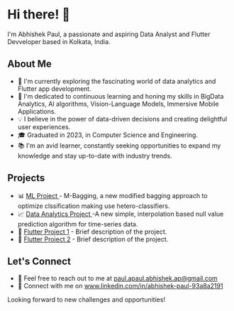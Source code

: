 # Hi there! 👋

I'm Abhishek Paul, a passionate and aspiring Data Analyst and Flutter Devveloper based in Kolkata, India.

## About Me

- 🔭 I'm currently exploring the fascinating world of data analytics and Flutter app development.
- 🌱 I'm dedicated to continuous learning and honing my skills in BigData Analytics, AI algorithms, Vision-Language Models, Immersive Mobile Applications.
- 💡 I believe in the power of data-driven decisions and creating delightful user experiences.
- 🎓 Graduated in 2023, in Computer Science and Engineering.
- 📚 I'm an avid learner, constantly seeking opportunities to expand my knowledge and stay up-to-date with industry trends.

## Projects

- 📊 [ML Project ](https://github.com/abhip2565/M-Bagging) - M-Bagging, a new modified bagging approach to optimize clssification making use hetero-classifiers.
- 📈 [Data Analytics Project ](https://github.com/abhip2565/MVT-Impute) -A new simple, interpolation based null value prediction algorithm for time-series data.
- 📱 [Flutter Project 1](link-to-repo) - Brief description of the project.
- 🎉 [Flutter Project 2](link-to-repo) - Brief description of the project.

## Let's Connect

- 📧 Feel free to reach out to me at paul.apaul.abhishek.ap@gmail.com
- 🔗 Connect with me on www.linkedin.com/in/abhishek-paul-93a8a2191


Looking forward to new challenges and opportunities!



